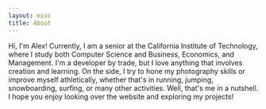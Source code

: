 ```yaml
---
layout: misc
title: About
---
```

Hi, I'm Alex! Currently, I am a senior at the California Institute of
Technology, where I study both Computer Science and Business, Economics, 
and Management. I'm a developer by trade, but I love anything that involves 
creation and learning. On the side, I try to hone my photography skills
or improve myself athletically, whether that's in running, jumping, snowboarding,
surfing, or many other activities. Well, that's me in a nutshell. I hope you
enjoy looking over the website and exploring my projects!
